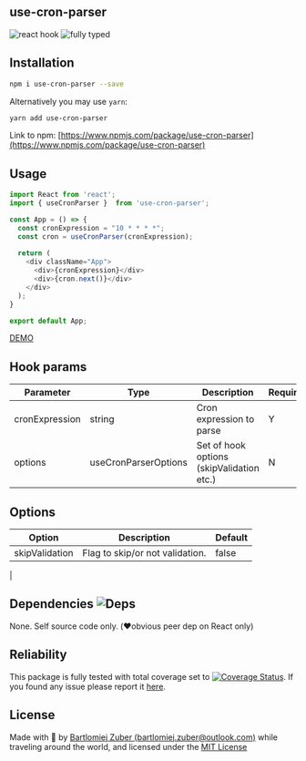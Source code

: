 ## use-cron-parser

![react hook](https://badgen.net/badge/icon/react-hook?icon=libraries&label)
![fully typed](https://badgen.net/badge/icon/fully-typed?icon=typescript&label)
<!-- 
[![npm](https://img.shields.io/npm/l/hooked-react-stopwatch.svg)](https://www.npmjs.com/package/use-cron-parser)
[![npm](https://badgen.net/bundlephobia/minzip/use-cron-parser)](https://www.npmjs.com/package/use-cron-parser)
[![Coverage Status](https://coveralls.io/repos/github/bartlomiejzuber/use-cron-parser/badge.svg)](https://coveralls.io/github/bartlomiejzuber/use-cron-parser)
[![Build Status](https://travis-ci.org/bartlomiejzuber/use-cron-parser.svg?branch=master)](https://travis-ci.org/bartlomiejzuber/use-cron-parser)
[![License](https://img.shields.io/npm/v/use-cron-parser.svg)](https://github.com/bartlomiejzuber/use-cron-parser/blob/master/LICENSE)
[![Netlify Status](https://api.netlify.com/api/v1/badges/d360c27d-3707-4eb8-a0bd-b6e0d65a3e22/deploy-status)](https://app.netlify.com/sites/use-cron-parser-demo/deploys) -->
<!-- <p align="center">
  <img src="https://raw.githubusercontent.com/bartlomiejzuber/use-cron-parser/master/assets/icon.png" alt="hook icon"/>
</p> -->

<!-- Useful & super tiny (less than 1KB ✔️) (❤️obvious dep on React only) hook to open links in new window. -->

## Installation

```sh
npm i use-cron-parser --save
```

Alternatively you may use `yarn`:

```sh
yarn add use-cron-parser
```

Link to npm:
[https://www.npmjs.com/package/use-cron-parser](https://www.npmjs.com/package/use-cron-parser)

## Usage


  ```javascript
  import React from 'react';
  import { useCronParser }  from 'use-cron-parser';

  const App = () => {
    const cronExpression = "10 * * * *";
    const cron = useCronParser(cronExpression);
    
    return (
      <div className="App">
        <div>{cronExpression}</div>
        <div>{cron.next()}</div>
      </div>
    );
  }

  export default App;
  ```

[DEMO](https://use-cron-parser-demo.netlify.app/)

## Hook params

 | Parameter | Type                   | Description                                             | Required |
|-----------|------------------------|---------------------------------------------------------|----------|
| cronExpression       | string                 | Cron expression to parse                           | Y        |
| options   | useCronParserOptions | Set of hook options (skipValidation etc.) | N        |

## Options

| Option       | Description                                                                                                                                                                                                                                                                                                                                                                                                                                                     | Default   |
|--------------|-----------------------------------------------------------------------------------------------------------------------------------------------------------------------------------------------------------------------------------------------------------------------------------------------------------------------------------------------------------------------------------------------------------------------------------------------------------------|-----------|
| skipValidation        | Flag to skip/or not validation.                                                                                                                                                                                                                                                                                                                                                                                                                  | false      |
|

Dependencies ![Deps](https://badgen.net/npm/dependents/use-cron-parser)
--------
None. Self source code only. (❤️obvious peer dep on React only)

Reliability
--------
This package is fully tested with total coverage set to [![Coverage Status](https://coveralls.io/repos/github/bartlomiejzuber/use-cron-parser/badge.svg)](https://coveralls.io/github/bartlomiejzuber/use-cron-parser). If you found any issue please report it [here](https://github.com/bartlomiejzuber/use-cron-parser/issues/new).

License
--------

Made with :sparkling_heart: by [Bartlomiej Zuber (bartlomiej.zuber@outlook.com)](mailto:bartlomiej.zuber@outlook.com) while traveling around the world, and licensed under the [MIT License](LICENSE)
